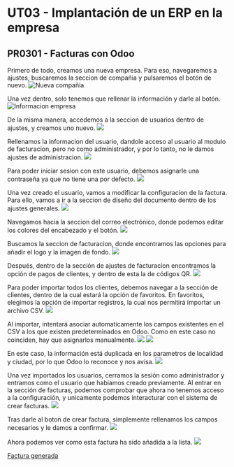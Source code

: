 # UT03 - Implantación de un ERP en la empresa
## PR0301 - Facturas con Odoo

Primero de todo, creamos una nueva empresa. Para eso, navegaremos a ajustes, buscaremos la seccion de compañia y pulsaremos el botón de nuevo.
![Nueva compañia](img/foto1.png)

Una vez dentro, solo tenemos que rellenar la información y darle al botón.
![Informacion empresa](img/foto2.png)

De la misma manera, accedemos a la seccion de usuarios dentro de ajustes, y creamos uno nuevo.
![](img/foto3.png)

Rellenamos la informacion del usuario, dandole acceso al usuario al modulo de facturacion, pero no como administrador, y por lo tanto, no le damos ajustes de administracion.
![](img/foto4.png)

Para poder iniciar sesion con este usuario, debemos asignarle una contraseña ya que no tiene una por defecto.
![](img/foto5.png)

Una vez creado el usuario, vamos a modificar la configuracion de la factura. Para ello, vamos a ir a la seccion de diseño del documento dentro de los ajustes generales.
![](img/foto6.png)

Navegamos hacia la seccion del correo electrónico, donde podemos editar los colores del encabezado y el botón.
![](img/foto7.png)

Buscamos la seccion de facturacion, donde encontramos las opciones para añadir el logo y la imagen de fondo.
![](img/foto8.png)

Después, dentro de la sección de ajustes de facturacion encontramos la opción de pagos de clientes, y dentro de esta la de códigos QR.
![](img/foto9.png)

Para poder importar todos los clientes, debemos navegar a la sección de clientes, dentro de la cual estará la opción de favoritos. En favoritos, elegimos la opción de importar registros, la cual nos permitirá importar un archivo CSV.
![](img/foto10.png)

Al importar, intentará asociar automaticamente los campos existentes en el CSV a los que existen predeterminados en Odoo. Como en este caso no coinciden, hay que asignarlos manualmente.
![](img/foto11.png)
![](img/foto12.png)

En este caso, la información está duplicada en los parametros de localidad y ciudad, por lo que Odoo lo reconoce y nos avisa.
![](img/foto13.png)

Una vez importados los usuarios, cerramos la sesión como administrador y entramos como el usuario que habiamos creado previamente.
Al entrar en la sección de facturas, podemos comprobar que ahora no tenemos acceso a la configuración, y unicamente podemos interacturar con el sistema de crear facturas.
![](./img/foto14.png)

Tras darle al boton de crear factura, simplemente rellenamos los campos necesarios y le damos a confirmar.
![](./img/foto15.png)

Ahora podemos ver como esta factura ha sido añadida a la lista.
![](./img/foto16.png)

[Factura generada](./factura.pdf)